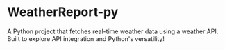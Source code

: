 # WeatherReport-py
A Python project that fetches real-time weather data using a weather API. Built to explore API integration and Python's versatility!
